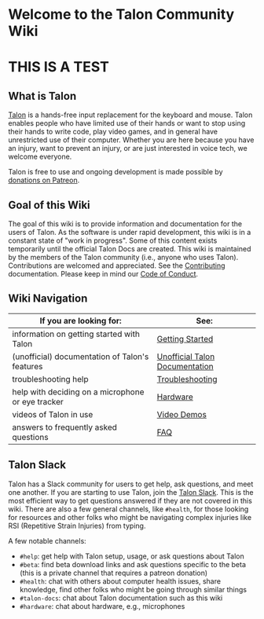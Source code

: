 # Welcome to the Talon Community Wiki

# THIS IS A TEST

## What is Talon

[Talon](https://talonvoice.com) is a hands-free input replacement for the keyboard and mouse. Talon enables people who have limited use of their hands or want to stop using their hands to write code, play video games, and in general have unrestricted use of their computer. Whether you are here because you have an injury, want to prevent an injury, or are just interested in voice tech, we welcome everyone.

Talon is free to use and ongoing development is made possible by [donations on Patreon](https://www.patreon.com/lunixbochs).

## Goal of this Wiki
The goal of this wiki is to provide information and documentation for the users of Talon. As the software is under rapid development, this wiki is in a constant state of "work in progress". Some of this content exists temporarily until the official Talon Docs are created. This wiki is maintained by the members of the Talon community (i.e., anyone who uses Talon). Contributions are welcomed and appreciated. See the [Contributing](/CONTRIBUTING) documentation. Please keep in mind our [Code of Conduct](/CODE_OF_CONDUCT).

## Wiki Navigation

| If you are looking for: | See:   |
|---|---------|
| information on getting started with Talon | [Getting Started](/getting_started)  |
| (unofficial) documentation of Talon's features | [Unofficial Talon Documentation](/unofficial_talon_docs) |
| troubleshooting help | [Troubleshooting](/troubleshooting) |
| help with deciding on a microphone or eye tracker | [Hardware](/hardware) |
| videos of Talon in use | [Video Demos](/videos) |
| answers to frequently asked questions | [FAQ](/FAQ) |

## Talon Slack
Talon has a Slack community for users to get help, ask questions, and meet one another. If you are starting to use Talon, join the [Talon Slack](https://talonvoice.com/chat). This is the most efficient way to get questions answered if they are not covered in this wiki. There are also a few general channels, like `#health`, for those looking for resources and other folks who might be navigating complex injuries like RSI (Repetitive Strain Injuries) from typing.

A few notable channels:
- `#help`: get help with Talon setup, usage, or ask questions about Talon
- `#beta`: find beta download links and ask questions specific to the beta (this is a private channel that requires a patreon donation)
- `#health`: chat with others about computer health issues, share knowledge, find other folks who might be going through similar things
- `#talon-docs`: chat about Talon documentation such as this wiki
- `#hardware`: chat about hardware, e.g., microphones
